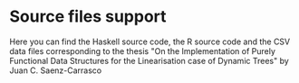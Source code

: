 # Source files support

Here you can find the Haskell source code, the R source code and the CSV data files corresponding to the thesis "On the Implementation of Purely Functional Data Structures for the Linearisation case of Dynamic Trees" by Juan C. Saenz-Carrasco

